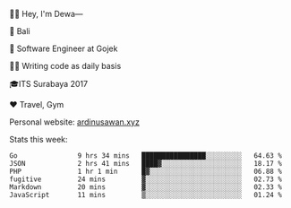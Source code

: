 👋🏼 Hey, I'm Dewa—

📍 Bali

💼 Software Engineer at Gojek

✍🏼 Writing code as daily basis

🎓ITS Surabaya 2017

♥️ Travel, Gym

Personal website: [ardinusawan.xyz](https://ardinusawan.xyz)

Stats this week:
<!--START_SECTION:waka-->

```text
Go               9 hrs 34 mins   ████████████████░░░░░░░░░   64.63 %
JSON             2 hrs 41 mins   ████▓░░░░░░░░░░░░░░░░░░░░   18.17 %
PHP              1 hr 1 min      █▓░░░░░░░░░░░░░░░░░░░░░░░   06.88 %
fugitive         24 mins         ▓░░░░░░░░░░░░░░░░░░░░░░░░   02.73 %
Markdown         20 mins         ▓░░░░░░░░░░░░░░░░░░░░░░░░   02.33 %
JavaScript       11 mins         ▒░░░░░░░░░░░░░░░░░░░░░░░░   01.24 %
```

<!--END_SECTION:waka-->
